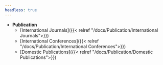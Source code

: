 ```yaml
---
headless: true
---
```


- **Publication**
  - [International Journals]({{< relref "/docs/Publication/International Journals">}})
  - [International Conferences]({{< relref "/docs/Publication/International Conferences">}})
  - [Domestic Publications]({{< relref "/docs/Publication/Domestic Publications">}})